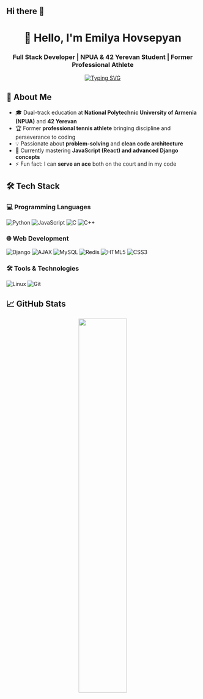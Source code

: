 ## Hi there 👋

<!--
**EmilyaHovsepyan/EmilyaHovsepyan** is a ✨ _special_ ✨ repository because its `README.md` (this file) appears on your GitHub\ profile.

Here are some ideas to get you started:h

- 🔭 I’m currently working on ...
- 🌱 I’m currently learning ..
- 👯 I’m looking to collaborate on ...b
- 🤔 I’m looking for help with ...
- 💬 Ask me about ...
- 📫 How to reach me: ...
- 😄 Pronouns: ...
- ⚡ Fun fact: ...


### 💻 Tech Stack:
- 🐍 Python | Django | MySQL | AJAX | Telegram Bot API
- 💻 C (ft_printf, get_next_line, malloc, etc.)
- 🌐 HTML | CSS | JavaScript (learning React)
- ⚙️ Redis | WebSockets | HTTP | Forms & Models in Django
-->

<!-- <h1 align="center">Hi 👋, I'm Emilya</h1>
<h3 align="center">An ambitious fullstack developer</h3>

- 🌱 I’m currently learning JS and Python **Django framework**

- ⚡ Fun fact **I am a professional tennis athlete**

<h3 align="left">Connect with me:</h3>
<p align="left">
</p>
'''
<h3 align="left">Languages and Tools:</h3>
💻 Tech Stack:
- 🐍 Python | Django | MySQL | AJAX | Telegram Bot API
- 💻 C (ft_printf, get_next_line, malloc, etc.)
- 🌐 HTML | CSS | JavaScript (learning React)
- ⚙️ Redis | WebSockets | HTTP | Forms & Models in Django
'''-->

<h1 align="center">👋 Hello, I'm Emilya Hovsepyan</h1>
<h3 align="center">Full Stack Developer | NPUA & 42 Yerevan Student | Former Professional Athlete</h3>

<p align="center">
  <a href="https://git.io/typing-svg"><img src="https://readme-typing-svg.demolab.com?font=Fira+Code&pause=1000&color=7F3FBF&center=true&vCenter=true&width=435&lines=Disciplined+coder;Python+%7C+Django+%7C+JavaScript;Turning+ideas+into+functional+code;From+tennis+courts+to+code+reviews" alt="Typing SVG" /></a>
</p>

## 🚀 About Me

- 🎓 Dual-track education at **National Polytechnic University of Armenia (NPUA)** and **42 Yerevan**
- 🏆 Former **professional tennis athlete** bringing discipline and perseverance to coding
- 💡 Passionate about **problem-solving** and **clean code architecture**
- 🌱 Currently mastering **JavaScript (React) and advanced Django concepts**
- ⚡ Fun fact: I can **serve an ace** both on the court and in my code

## 🛠 Tech Stack

### 💻 Programming Languages
![Python](https://img.shields.io/badge/python-3670A0?style=for-the-badge&logo=python&logoColor=ffdd54)
![JavaScript](https://img.shields.io/badge/javascript-%23323330.svg?style=for-the-badge&logo=javascript&logoColor=%23F7DF1E)
![C](https://img.shields.io/badge/c-%2300599C.svg?style=for-the-badge&logo=c&logoColor=white)
![C++](https://img.shields.io/badge/c++-%2300599C.svg?style=for-the-badge&logo=c%2B%2B&logoColor=white)

### 🌐 Web Development
![Django](https://img.shields.io/badge/django-%23092E20.svg?style=for-the-badge&logo=django&logoColor=white)
![AJAX](https://img.shields.io/badge/AJAX-%232C2D72.svg?style=for-the-badge&logo=ajax&logoColor=white)
![MySQL](https://img.shields.io/badge/mysql-%2300f.svg?style=for-the-badge&logo=mysql&logoColor=white)
![Redis](https://img.shields.io/badge/redis-%23DD0031.svg?style=for-the-badge&logo=redis&logoColor=white)
![HTML5](https://img.shields.io/badge/html5-%23E34F26.svg?style=for-the-badge&logo=html5&logoColor=white)
![CSS3](https://img.shields.io/badge/css3-%231572B6.svg?style=for-the-badge&logo=css3&logoColor=white)

### 🛠 Tools & Technologies
![Linux](https://img.shields.io/badge/Linux-FCC624?style=for-the-badge&logo=linux&logoColor=black)
![Git](https://img.shields.io/badge/git-%23F05033.svg?style=for-the-badge&logo=git&logoColor=white)

## 📈 GitHub Stats

<p align="center">
  <img width="50%" src="https://github-readme-stats.vercel.app/api/top-langs/?username=EmilyaHovsepyan&layout=compact&theme=dark&langs_count=6" />

